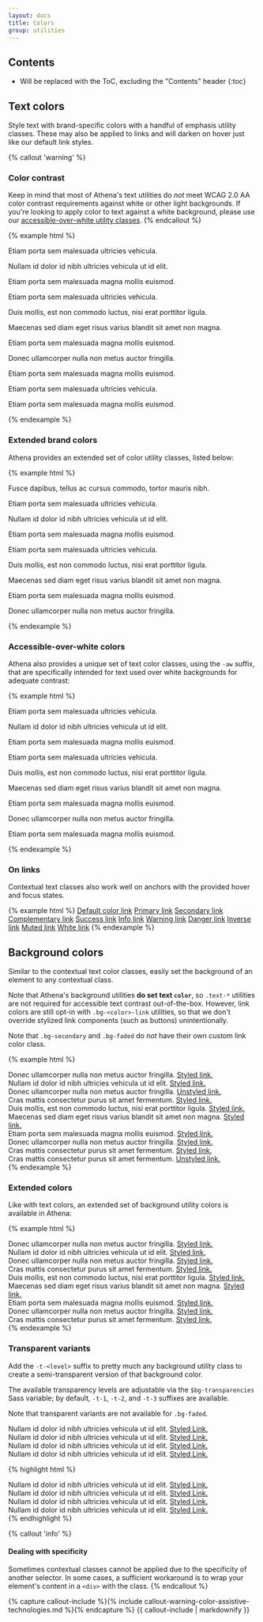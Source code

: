```yaml
---
layout: docs
title: Colors
group: utilities
---
```


## Contents

* Will be replaced with the ToC, excluding the "Contents" header
{:toc}

## Text colors

Style text with brand-specific colors with a handful of emphasis utility classes. These may also be applied to links and will darken on hover just like our default link styles.

{% callout 'warning' %}
### Color contrast

Keep in mind that most of Athena's text utilities do _not_ meet WCAG 2.0 AA color contrast requirements against white or other light backgrounds.  If you're looking to apply color to text against a white background, please use our [accessible-over-white utility classes](#accessible-over-white-colors).
{% endcallout %}

{% example html %}
<p class="text-default">Etiam porta sem malesuada ultricies vehicula.</p>
<p class="text-primary">Nullam id dolor id nibh ultricies vehicula ut id elit.</p>
<p class="text-secondary">Etiam porta sem malesuada magna mollis euismod.</p>
<p class="text-complementary">Etiam porta sem malesuada ultricies vehicula.</p>
<p class="text-success">Duis mollis, est non commodo luctus, nisi erat porttitor ligula.</p>
<p class="text-info">Maecenas sed diam eget risus varius blandit sit amet non magna.</p>
<p class="text-warning">Etiam porta sem malesuada magna mollis euismod.</p>
<p class="text-danger">Donec ullamcorper nulla non metus auctor fringilla.</p>
<p class="text-inverse">Etiam porta sem malesuada magna mollis euismod.</p>
<p class="text-muted">Etiam porta sem malesuada ultricies vehicula.</p>
<p class="text-white">Etiam porta sem malesuada magna mollis euismod.</p>
{% endexample %}

### Extended brand colors

Athena provides an extended set of color utility classes, listed below:

{% example html %}
<p class="text-primary-darkest">Fusce dapibus, tellus ac cursus commodo, tortor mauris nibh.</p>
<p class="text-primary-darker">Etiam porta sem malesuada ultricies vehicula.</p>
<p class="text-primary-lighter">Nullam id dolor id nibh ultricies vehicula ut id elit.</p>
<p class="text-primary-lightest">Etiam porta sem malesuada magna mollis euismod.</p>
<p class="text-metallic-darkest">Etiam porta sem malesuada ultricies vehicula.</p>
<p class="text-metallic-darker">Duis mollis, est non commodo luctus, nisi erat porttitor ligula.</p>
<p class="text-metallic">Maecenas sed diam eget risus varius blandit sit amet non magna.</p>
<p class="text-metallic-lighter">Etiam porta sem malesuada magna mollis euismod.</p>
<p class="text-metallic-lightest">Donec ullamcorper nulla non metus auctor fringilla.</p>
{% endexample %}

### Accessible-over-white colors

Athena also provides a unique set of text color classes, using the `-aw` suffix, that are specifically intended for text used over white backgrounds for adequate contrast:

{% example html %}
<p class="text-default-aw">Etiam porta sem malesuada ultricies vehicula.</p>
<p class="text-primary-aw">Nullam id dolor id nibh ultricies vehicula ut id elit.</p>
<p class="text-secondary-aw">Etiam porta sem malesuada magna mollis euismod.</p>
<p class="text-complementary-aw">Etiam porta sem malesuada ultricies vehicula.</p>
<p class="text-success-aw">Duis mollis, est non commodo luctus, nisi erat porttitor ligula.</p>
<p class="text-info-aw">Maecenas sed diam eget risus varius blandit sit amet non magna.</p>
<p class="text-warning-aw">Etiam porta sem malesuada magna mollis euismod.</p>
<p class="text-danger-aw">Donec ullamcorper nulla non metus auctor fringilla.</p>
<p class="text-inverse-aw">Etiam porta sem malesuada magna mollis euismod.</p>
{% endexample %}

### On links

Contextual text classes also work well on anchors with the provided hover and focus states.

{% example html %}
<a href="#" class="text-default">Default color link</a>
<a href="#" class="text-primary">Primary link</a>
<a href="#" class="text-secondary">Secondary link</a>
<a href="#" class="text-complementary">Complementary link</a>
<a href="#" class="text-success">Success link</a>
<a href="#" class="text-info">Info link</a>
<a href="#" class="text-warning">Warning link</a>
<a href="#" class="text-danger">Danger link</a>
<a href="#" class="text-inverse">Inverse link</a>
<a href="#" class="text-muted">Muted link</a>
<a href="#" class="text-white">White link</a>
{% endexample %}


## Background colors

Similar to the contextual text color classes, easily set the background of an element to any contextual class.

Note that Athena's background utilities **do set text `color`**, so `.text-*` utilities are not required for accessible text contrast out-of-the-box. However, link colors are still opt-in with `.bg-<color>-link` utilities, so that we don't override stylized link components (such as buttons) unintentionally.

Note that `.bg-secondary` and `.bg-faded` do _not_ have their own custom link color class.

{% example html %}
<div class="bg-default">
  Donec ullamcorper nulla non metus auctor fringilla.
  <a class="bg-default-link" href="#">Styled link.</a>
</div>
<div class="bg-primary">
  Nullam id dolor id nibh ultricies vehicula ut id elit.
  <a class="bg-primary-link" href="#">Styled link.</a>
</div>
<div class="bg-secondary">
  Donec ullamcorper nulla non metus auctor fringilla.
  <a href="#">Unstyled link.</a>
</div>
<div class="bg-complementary">
  Cras mattis consectetur purus sit amet fermentum.
  <a class="bg-complementary-link" href="#">Styled link.</a>
</div>
<div class="bg-success">
  Duis mollis, est non commodo luctus, nisi erat porttitor ligula.
  <a class="bg-success-link" href="#">Styled link.</a>
</div>
<div class="bg-info">
  Maecenas sed diam eget risus varius blandit sit amet non magna.
  <a class="bg-info-link" href="#">Styled link.</a>
</div>
<div class="bg-warning">
  Etiam porta sem malesuada magna mollis euismod.
  <a class="bg-warning-link" href="#">Styled link.</a>
</div>
<div class="bg-danger">
  Donec ullamcorper nulla non metus auctor fringilla.
  <a class="bg-danger-link" href="#">Styled link.</a>
</div>
<div class="bg-inverse">
  Cras mattis consectetur purus sit amet fermentum.
  <a class="bg-inverse-link" href="#">Styled link.</a>
</div>
<div class="bg-faded">
  Cras mattis consectetur purus sit amet fermentum.
  <a href="#">Unstyled link.</a>
</div>
{% endexample %}

### Extended colors

Like with text colors, an extended set of background utility colors is available in Athena:

{% example html %}
<div class="bg-primary-darkest">
  Donec ullamcorper nulla non metus auctor fringilla.
  <a class="bg-primary-darkest-link" href="#">Styled link.</a>
</div>
<div class="bg-primary-darker">
  Nullam id dolor id nibh ultricies vehicula ut id elit.
  <a class="bg-primary-darker-link" href="#">Styled link.</a>
</div>
<div class="bg-primary-lighter">
  Donec ullamcorper nulla non metus auctor fringilla.
  <a class="bg-primary-lighter-link" href="#">Styled link.</a>
</div>
<div class="bg-primary-lightest">
  Cras mattis consectetur purus sit amet fermentum.
  <a class="bg-primary-lightest-link" href="#">Styled link.</a>
</div>
<div class="bg-metallic-darkest">
  Duis mollis, est non commodo luctus, nisi erat porttitor ligula.
  <a class="bg-metallic-darkest-link" href="#">Styled link.</a>
</div>
<div class="bg-metallic-darker">
  Maecenas sed diam eget risus varius blandit sit amet non magna.
  <a class="bg-metallic-darker-link" href="#">Styled link.</a>
</div>
<div class="bg-metallic">
  Etiam porta sem malesuada magna mollis euismod.
  <a class="bg-metallic-link" href="#">Styled link.</a>
</div>
<div class="bg-metallic-lighter">
  Donec ullamcorper nulla non metus auctor fringilla.
  <a class="bg-metallic-lighter-link" href="#">Styled link.</a>
</div>
<div class="bg-metallic-lightest">
  Cras mattis consectetur purus sit amet fermentum.
  <a class="bg-metallic-lightest-link" href="#">Styled link.</a>
</div>
{% endexample %}

### Transparent variants

Add the `-t-<level>` suffix to pretty much any background utility class to create a semi-transparent version of that background color.

The available transparency levels are adjustable via the `$bg-transparencies` Sass variable; by default, `-t-1`, `-t-2`, and `-t-3` suffixes are available.

Note that transparent variants are not available for `.bg-faded`.

<div class="bg-inverse p-4">
  <div class="bg-primary p-2 mb-3">
    Nullam id dolor id nibh ultricies vehicula ut id elit.
    <a class="bg-primary-link" href="#">Styled Link.</a>
  </div>
  <div class="bg-primary-t-1 p-2 mb-3">
    Nullam id dolor id nibh ultricies vehicula ut id elit.
    <a class="bg-primary-link" href="#">Styled Link.</a>
  </div>
  <div class="bg-primary-t-2 p-2 mb-3">
    Nullam id dolor id nibh ultricies vehicula ut id elit.
    <a class="bg-primary-link" href="#">Styled Link.</a>
  </div>
  <div class="bg-primary-t-3 p-2">
    Nullam id dolor id nibh ultricies vehicula ut id elit.
    <a class="bg-primary-link" href="#">Styled Link.</a>
  </div>
</div>

{% highlight html %}
<div class="bg-primary">
  Nullam id dolor id nibh ultricies vehicula ut id elit.
  <a class="bg-primary-link" href="#">Styled Link.</a>
</div>
<div class="bg-primary-t-1">
  Nullam id dolor id nibh ultricies vehicula ut id elit.
  <a class="bg-primary-link" href="#">Styled Link.</a>
</div>
<div class="bg-primary-t-2">
  Nullam id dolor id nibh ultricies vehicula ut id elit.
  <a class="bg-primary-link" href="#">Styled Link.</a>
</div>
<div class="bg-primary-t-3">
  Nullam id dolor id nibh ultricies vehicula ut id elit.
  <a class="bg-primary-link" href="#">Styled Link.</a>
</div>
{% endhighlight %}

{% callout 'info' %}
#### Dealing with specificity

Sometimes contextual classes cannot be applied due to the specificity of another selector. In some cases, a sufficient workaround is to wrap your element's content in a `<div>` with the class.
{% endcallout %}

{% capture callout-include %}{% include callout-warning-color-assistive-technologies.md %}{% endcapture %}
{{ callout-include | markdownify }}
